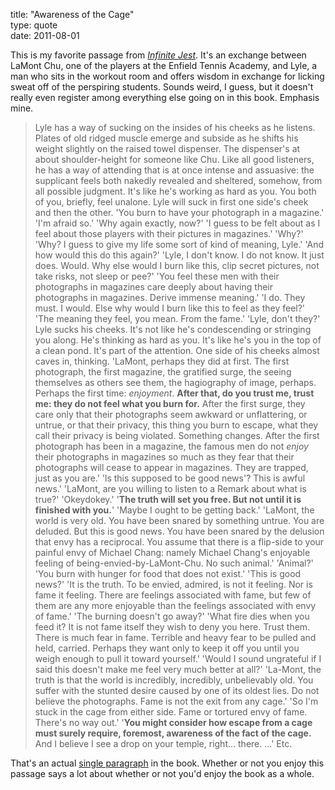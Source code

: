 title: "Awareness of the Cage"  
type: quote  
date: 2011-08-01

This is my favorite passage from *[Infinite Jest][inf]*. It's an exchange between
LaMont Chu, one of the players at the Enfield Tennis Academy, and Lyle, a man
who sits in the workout room and offers wisdom in exchange for licking sweat off
of the perspiring students. Sounds weird, I guess, but it doesn't really even
register among everything else going on in this book. Emphasis mine.

  > Lyle has a way of sucking on the insides of his cheeks as he listens. Plates
  > of old ridged muscle emerge and subside as he shifts his weight slightly on
  > the raised towel dispenser. The dispenser's at about shoulder-height for
  > someone like Chu. Like all good listeners, he has a way of attending that is
  > at once intense and assuasive: the supplicant feels both nakedly revealed
  > and sheltered, somehow, from all possible judgment. It's like he's working
  > as hard as you. You both of you, briefly, feel unalone. Lyle will suck in
  > first one side's cheek and then the other. 'You burn to have your photograph
  > in a magazine.' 'I'm afraid so.' 'Why again exactly, now?' 'I guess to be
  > felt about as I feel about those players with their pictures in magazines.'
  > 'Why?' 'Why? I guess to give my life some sort of kind of meaning, Lyle.'
  > 'And how would this do this again?' 'Lyle, I don't know. I do not know. It
  > just does. Would. Why else would I burn like this, clip secret pictures, not
  > take risks, not sleep or pee?' 'You feel these men with their photographs in
  > magazines care deeply about having their photographs in magazines. Derive
  > immense meaning.' 'I do. They must. I would. Else why would I burn like this
  > to feel as they feel?' 'The meaning they feel, you mean. From the fame.'
  > 'Lyle, don't they?' Lyle sucks his cheeks. It's not like he's condescending
  > or stringing you along. He's thinking as hard as you. It's like he's you in
  > the top of a clean pond. It's part of the attention. One side of his cheeks
  > almost caves in, thinking. 'LaMont, perhaps they did at first. The first
  > photograph, the first magazine, the gratified surge, the seeing themselves
  > as others see them, the hagiography of image, perhaps. Perhaps the first
  > time: *enjoyment*. **After that, do you trust me, trust me: they do not feel
  > what you burn for.** After the first surge, they care only that their
  > photographs seem awkward or unflattering, or untrue, or that their privacy,
  > this thing you burn to escape, what they call their privacy is being
  > violated. Something changes. After the first photograph has been in a
  > magazine, the famous men do not *enjoy* their photographs in magazines so
  > much as they fear that their photographs will cease to appear in magazines.
  > They are trapped, just as you are.' 'ls this supposed to be good news'? This
  > is awful news.' 'LaMont, are you willing to listen to a Remark about what is
  > true?' 'Okeydokey.' '**The truth will set you free. But not until it is
  > finished with you.**' 'Maybe I ought to be getting back.' 'LaMont, the world
  > is very old. You have been snared by something untrue. You are deluded. But
  > this is good news. You have been snared by the delusion that envy has a
  > reciprocal. You assume that there is a flip-side to your painful envy of
  > Michael Chang: namely Michael Chang's enjoyable feeling of
  > being-envied-by-LaMont-Chu. No such animal.' 'Animal?' 'You burn with hunger
  > for food that does not exist.' 'This is good news?' 'It is the truth. To be
  > envied, admired, is not it feeling. Nor is fame it feeling. There are
  > feelings associated with fame, but few of them are any more enjoyable than
  > the feelings associated with envy of fame.' 'The burning doesn't go away?'
  > 'What fire dies when you feed it? It is not fame itself they wish to deny
  > you here. Trust them. There is much fear in fame. Terrible and heavy fear to
  > be pulled and held, carried. Perhaps they want only to keep it off you until
  > you weigh enough to pull it toward yourself.' 'Would I sound ungrateful if I
  > said this doesn't make me feel very much better at all?' 'La-Mont, the truth
  > is that the world is incredibly, incredibly, unbelievably old. You suffer
  > with the stunted desire caused by one of its oldest lies. Do not believe the
  > photographs. Fame is not the exit from any cage.' 'So I'm stuck in the cage
  > from either side. Fame or tortured envy of fame. There's no way out.' '**You
  > might consider how escape from a cage must surely require, foremost,
  > awareness of the fact of the cage.** And I believe I see a drop on your
  > temple, right... there. ...' Etc.

That's an actual [single paragraph][quo] in the book. Whether or not you enjoy
this passage says a lot about whether or not you'd enjoy the book as a whole.

  [inf]: http://en.wikipedia.org/wiki/Infinite_Jest
  [quo]: http://books.google.com/books?id=Nhe2yvx6hP8C&lpg=PT376&ots=K2GuVg-2sc&pg=PT198#v=onepage&q&f=false
